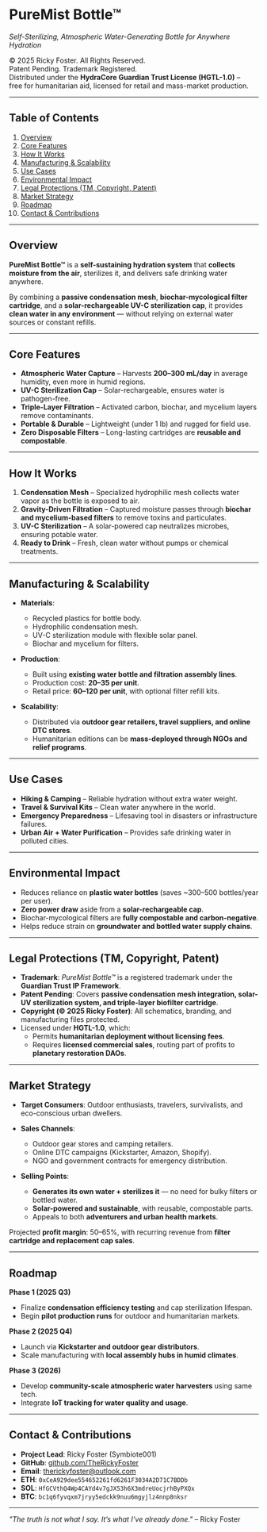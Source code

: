 # PureMist Bottle™  
*Self-Sterilizing, Atmospheric Water-Generating Bottle for Anywhere Hydration*

© 2025 Ricky Foster. All Rights Reserved.  
Patent Pending. Trademark Registered.  
Distributed under the **HydraCore Guardian Trust License (HGTL-1.0)** –  
free for humanitarian aid, licensed for retail and mass-market production.

---

## Table of Contents
1. [Overview](#overview)  
2. [Core Features](#core-features)  
3. [How It Works](#how-it-works)  
4. [Manufacturing & Scalability](#manufacturing--scalability)  
5. [Use Cases](#use-cases)  
6. [Environmental Impact](#environmental-impact)  
7. [Legal Protections (TM, Copyright, Patent)](#legal-protections-tm-copyright-patent)  
8. [Market Strategy](#market-strategy)  
9. [Roadmap](#roadmap)  
10. [Contact & Contributions](#contact--contributions)  

---

## Overview

**PureMist Bottle™** is a **self-sustaining hydration system** that **collects moisture from the air**, sterilizes it, and delivers safe drinking water anywhere.  

By combining a **passive condensation mesh**, **biochar-mycological filter cartridge**, and a **solar-rechargeable UV-C sterilization cap**, it provides **clean water in any environment** — without relying on external water sources or constant refills.

---

## Core Features

- **Atmospheric Water Capture** – Harvests **200–300 mL/day** in average humidity, even more in humid regions.  
- **UV-C Sterilization Cap** – Solar-rechargeable, ensures water is pathogen-free.  
- **Triple-Layer Filtration** – Activated carbon, biochar, and mycelium layers remove contaminants.  
- **Portable & Durable** – Lightweight (under 1 lb) and rugged for field use.  
- **Zero Disposable Filters** – Long-lasting cartridges are **reusable and compostable**.

---

## How It Works

1. **Condensation Mesh** – Specialized hydrophilic mesh collects water vapor as the bottle is exposed to air.  
2. **Gravity-Driven Filtration** – Captured moisture passes through **biochar and mycelium-based filters** to remove toxins and particulates.  
3. **UV-C Sterilization** – A solar-powered cap neutralizes microbes, ensuring potable water.  
4. **Ready to Drink** – Fresh, clean water without pumps or chemical treatments.

---

## Manufacturing & Scalability

- **Materials**:  
  - Recycled plastics for bottle body.  
  - Hydrophilic condensation mesh.  
  - UV-C sterilization module with flexible solar panel.  
  - Biochar and mycelium for filters.

- **Production**:  
  - Built using **existing water bottle and filtration assembly lines**.  
  - Production cost: **$20–$35 per unit**.  
  - Retail price: **$60–$120 per unit**, with optional filter refill kits.

- **Scalability**:  
  - Distributed via **outdoor gear retailers, travel suppliers, and online DTC stores**.  
  - Humanitarian editions can be **mass-deployed through NGOs and relief programs**.

---

## Use Cases

- **Hiking & Camping** – Reliable hydration without extra water weight.  
- **Travel & Survival Kits** – Clean water anywhere in the world.  
- **Emergency Preparedness** – Lifesaving tool in disasters or infrastructure failures.  
- **Urban Air + Water Purification** – Provides safe drinking water in polluted cities.

---

## Environmental Impact

- Reduces reliance on **plastic water bottles** (saves ~300–500 bottles/year per user).  
- **Zero power draw** aside from a **solar-rechargeable cap**.  
- Biochar-mycological filters are **fully compostable and carbon-negative**.  
- Helps reduce strain on **groundwater and bottled water supply chains**.

---

## Legal Protections (TM, Copyright, Patent)

- **Trademark**: *PureMist Bottle™* is a registered trademark under the **Guardian Trust IP Framework**.  
- **Patent Pending**: Covers **passive condensation mesh integration, solar-UV sterilization system, and triple-layer biofilter cartridge**.  
- **Copyright (© 2025 Ricky Foster)**: All schematics, branding, and manufacturing files protected.  
- Licensed under **HGTL-1.0**, which:  
  - Permits **humanitarian deployment without licensing fees**.  
  - Requires **licensed commercial sales**, routing part of profits to **planetary restoration DAOs**.

---

## Market Strategy

- **Target Consumers**: Outdoor enthusiasts, travelers, survivalists, and eco-conscious urban dwellers.  
- **Sales Channels**:  
  - Outdoor gear stores and camping retailers.  
  - Online DTC campaigns (Kickstarter, Amazon, Shopify).  
  - NGO and government contracts for emergency distribution.

- **Selling Points**:  
  - **Generates its own water + sterilizes it** — no need for bulky filters or bottled water.  
  - **Solar-powered and sustainable**, with reusable, compostable parts.  
  - Appeals to both **adventurers and urban health markets**.

Projected **profit margin**: 50–65%, with recurring revenue from **filter cartridge and replacement cap sales**.

---

## Roadmap

**Phase 1 (2025 Q3)**  
- Finalize **condensation efficiency testing** and cap sterilization lifespan.  
- Begin **pilot production runs** for outdoor and humanitarian markets.

**Phase 2 (2025 Q4)**  
- Launch via **Kickstarter and outdoor gear distributors**.  
- Scale manufacturing with **local assembly hubs in humid climates**.

**Phase 3 (2026)**  
- Develop **community-scale atmospheric water harvesters** using same tech.  
- Integrate **IoT tracking for water quality and usage**.

---

## Contact & Contributions

- **Project Lead**: Ricky Foster (Symbiote001)  
- **GitHub**: [github.com/TheRickyFoster](https://github.com/TheRickyFoster)  
- **Email**: therickyfoster@outlook.com  
- **ETH**: `0xCeA929dee554652261fd6261F3034A2D71C7BDDb`  
- **SOL**: `HfGCVthQ4Wp4CAYd4v7gJX53h6X3mdreUocjrhByPXQx`  
- **BTC**: `bc1q6fyvqxm7jryy5edckk9nuu6mgyjlz4nnp8nksr`  

---

*"The truth is not what I say. It’s what I’ve already done."* – Ricky Foster
